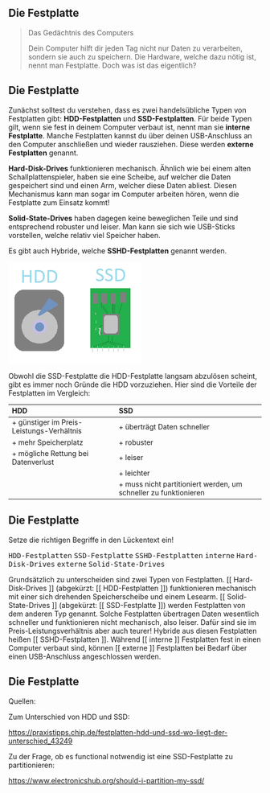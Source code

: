 <!--
link: css/callouts.css
-->
## Die Festplatte

<!-- class = "callout tip with-title" -->
> Das Gedächtnis des Computers
> 
> Dein Computer hilft dir jeden Tag nicht nur Daten zu verarbeiten, sondern sie auch zu speichern. Die Hardware, welche dazu nötig ist, nennt man Festplatte. Doch was ist das eigentlich?

## Die Festplatte

Zunächst solltest du verstehen, dass es zwei handelsübliche Typen von Festplatten gibt: **HDD-Festplatten** und **SSD-Festplatten**. Für beide Typen gilt, wenn sie fest in deinem Computer verbaut ist, nennt man sie **interne Festplatte**. Manche Festplatten kannst du über deinen USB-Anschluss an den Computer anschließen und wieder rausziehen. Diese werden **externe Festplatten** genannt.

**Hard-Disk-Drives** funktionieren mechanisch. Ähnlich wie bei einem alten Schallplattenspieler, haben sie eine Scheibe, auf welcher die Daten gespeichert sind und einen Arm, welcher diese Daten abliest. Diesen Mechanismus kann man sogar im Computer arbeiten hören, wenn die Festplatte zum Einsatz kommt!

**Solid-State-Drives** haben dagegen keine beweglichen Teile und sind entsprechend robuster und leiser. Man kann sie sich wie USB-Sticks vorstellen, welche relativ viel Speicher haben.

Es gibt auch Hybride, welche **SSHD-Festplatten** genannt werden.

![Vergleich HDD und SSD](bilder/HARDWARE_MR_03.png "HDD mit Scheibe und Lesearm. SSD mit Schaltkreisen.")

Obwohl die SSD-Festplatte die HDD-Festplatte langsam abzulösen scheint, gibt es immer noch Gründe die HDD vorzuziehen. Hier sind die Vorteile der Festplatten im Vergleich:

|HDD|SSD|
|:---|:---|
|+ günstiger im Preis-Leistungs-Verhältnis|+ überträgt Daten schneller|
|+ mehr Speicherplatz|+ robuster|
|+ mögliche Rettung bei Datenverlust|+ leiser|
||+ leichter|
||+ muss nicht partitioniert werden, um schneller zu funktionieren|

## Die Festplatte

Setze die richtigen Begriffe in den Lückentext ein!

<kbd>HDD-Festplatten</kbd> <kbd>SSD-Festplatte</kbd> <kbd>SSHD-Festplatten</kbd> <kbd>interne</kbd> <kbd>Hard-Disk-Drives</kbd> <kbd>externe</kbd> <kbd>Solid-State-Drives</kbd>

Grundsätzlich zu unterscheiden sind zwei Typen von Festplatten. [[ Hard-Disk-Drives ]] (abgekürzt: [[  HDD-Festplatten  ]]) funktionieren mechanisch mit einer sich drehenden Speicherscheibe und einem Lesearm. [[ Solid-State-Drives ]] (abgekürzt: [[ SSD-Festplatte ]]) werden Festplatten von dem anderen Typ genannt. Solche Festplatten übertragen Daten wesentlich schneller und funktionieren nicht mechanisch, also leiser. Dafür sind sie im Preis-Leistungsverhältnis aber auch teurer! Hybride aus diesen Festplatten heißen [[ SSHD-Festplatten ]]. Während [[ interne ]] Festplatten fest in einen Computer verbaut sind, können [[ externe ]] Festplatten bei Bedarf über einen USB-Anschluss angeschlossen werden.   

## Die Festplatte

Quellen:

Zum Unterschied von HDD und SSD:

https://praxistipps.chip.de/festplatten-hdd-und-ssd-wo-liegt-der-unterschied_43249

Zu der Frage, ob es functional notwendig ist eine SSD-Festplatte zu partitionieren:

https://www.electronicshub.org/should-i-partition-my-ssd/